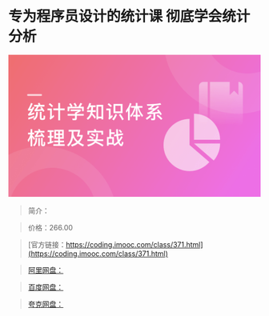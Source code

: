 # 专为程序员设计的统计课 彻底学会统计分析

![img](../../assets/5fce0a1e097b7e7a05400304.png)

> 简介：

> 价格：266.00

> [官方链接：https://coding.imooc.com/class/371.html](https://coding.imooc.com/class/371.html)

> [阿里网盘：]()

> [百度网盘：]()

> [夸克网盘：]()
